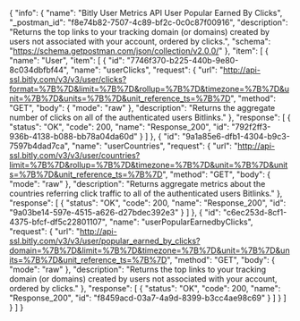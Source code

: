 {
  "info": {
    "name": "Bitly User Metrics API User Popular Earned By Clicks",
    "_postman_id": "f8e74b82-7507-4c89-bf2c-0c0c87f00916",
    "description": "Returns the top links to your tracking domain (or domains) created by users not associated with your account, ordered by clicks.",
    "schema": "https://schema.getpostman.com/json/collection/v2.0.0/"
  },
  "item": [
    {
      "name": "User",
      "item": [
        {
          "id": "7746f370-b225-440b-9e80-8c034dbfbf44",
          "name": "userClicks",
          "request": {
            "url": "http://api-ssl.bitly.com/v3/v3/user/clicks?format=%7B%7D&limit=%7B%7D&rollup=%7B%7D&timezone=%7B%7D&unit=%7B%7D&units=%7B%7D&unit_reference_ts=%7B%7D",
            "method": "GET",
            "body": {
              "mode": "raw"
            },
            "description": "Returns the aggregate number of clicks on all of the authenticated users Bitlinks."
          },
          "response": [
            {
              "status": "OK",
              "code": 200,
              "name": "Response_200",
              "id": "792f2ff3-936b-4138-b088-bb78a04da60d"
            }
          ]
        },
        {
          "id": "9a1a85e6-dfb1-4304-b9c3-7597b4dad7ca",
          "name": "userCountries",
          "request": {
            "url": "http://api-ssl.bitly.com/v3/v3/user/countries?limit=%7B%7D&rollup=%7B%7D&timezone=%7B%7D&unit=%7B%7D&units=%7B%7D&unit_reference_ts=%7B%7D",
            "method": "GET",
            "body": {
              "mode": "raw"
            },
            "description": "Returns aggregate metrics about the countries referring click traffic to all of the authenticated users Bitlinks."
          },
          "response": [
            {
              "status": "OK",
              "code": 200,
              "name": "Response_200",
              "id": "9a03be14-597e-4515-a626-d27bdec392e3"
            }
          ]
        },
        {
          "id": "c6ec253d-8cf1-4375-bfcf-df5c22801107",
          "name": "userPopularEarnedbyClicks",
          "request": {
            "url": "http://api-ssl.bitly.com/v3/v3/user/popular_earned_by_clicks?domain=%7B%7D&limit=%7B%7D&timezone=%7B%7D&unit=%7B%7D&units=%7B%7D&unit_reference_ts=%7B%7D",
            "method": "GET",
            "body": {
              "mode": "raw"
            },
            "description": "Returns the top links to your tracking domain (or domains) created by users not associated with your account, ordered by clicks."
          },
          "response": [
            {
              "status": "OK",
              "code": 200,
              "name": "Response_200",
              "id": "f8459acd-03a7-4a9d-8399-b3cc4ae98c69"
            }
          ]
        }
      ]
    }
  ]
}